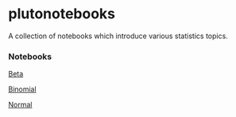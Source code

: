 # plutonotebooks

A collection of notebooks which introduce various statistics topics.

### Notebooks

[Beta](https://mybinder.org/v2/gh/roualdes/plutonotebooks/main?urlpath=pluto/open?path=/home/jovyan/notebooks/beta.jl)

[Binomial](https://mybinder.org/v2/gh/roualdes/plutonotebooks/main?urlpath=pluto/open?path=/home/jovyan/notebooks/binomial.jl)

[Normal](https://mybinder.org/v2/gh/roualdes/plutonotebooks/main?urlpath=pluto/open?path=/home/jovyan/notebooks/normal.jl)


